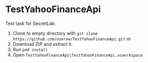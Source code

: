 # TestYahooFinanceApi
Test task for SecretLab.

1. Clone to empty directory with `git clone https://github.com/userow/TestYahooFinanceApi.git` 
*or*
1. Download ZIP and extract it.
2. Run `pod install`
3. Open `TestYahooFinanceApi\TestYahooFinanceApi.xcworkspace`
